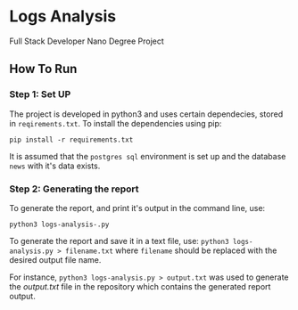 # Logs Analysis
Full Stack Developer Nano Degree Project 

## How To Run

### Step 1: Set UP
The project is developed in python3 and uses certain dependecies, stored in `reqirements.txt`. To install the dependencies using pip:

`pip install -r requirements.txt`

It is assumed that the `postgres sql` environment is set up and the database `news` with it's data exists.

### Step 2: Generating the report

To generate the report, and print it's output in the command line, use:

`python3 logs-analysis-.py`

To generate the report and save it in a text file, use:
`python3 logs-analysis.py > filename.txt` 
where `filename` should be replaced with the desired output file name.

For instance, 
`python3 logs-analysis.py > output.txt` 
was used to generate the *output.txt* file in the repository which contains the generated report output.

